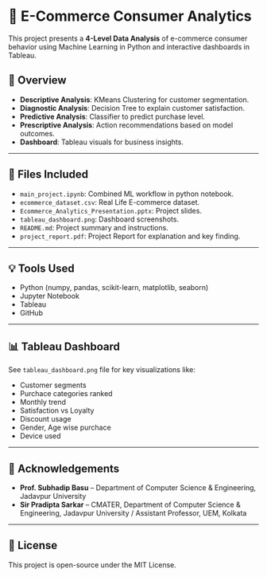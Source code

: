 # 🛒 E-Commerce Consumer Analytics

This project presents a **4-Level Data Analysis** of e-commerce consumer behavior using Machine Learning in Python and interactive dashboards in Tableau.

## 📌 Overview

- **Descriptive Analysis**: KMeans Clustering for customer segmentation.
- **Diagnostic Analysis**: Decision Tree to explain customer satisfaction.
- **Predictive Analysis**: Classifier to predict purchase level.
- **Prescriptive Analysis**: Action recommendations based on model outcomes.
- **Dashboard**: Tableau visuals for business insights.

---

## 📂 Files Included

- `main_project.ipynb`: Combined ML workflow in python notebook.
- `ecommerce_dataset.csv`: Real Life E-commerce dataset.
- `Ecommerce_Analytics_Presentation.pptx`: Project slides.
- `tableau_dashboard.png`: Dashboard screenshots.
- `README.md`: Project summary and instructions.
- `project_report.pdf`: Project Report for explanation and key finding.

---

## 💡 Tools Used

- Python (numpy, pandas, scikit-learn, matplotlib, seaborn)
- Jupyter Notebook
- Tableau
- GitHub

---

## 📊 Tableau Dashboard

See `tableau_dashboard.png` file for key visualizations like:
- Customer segments
- Purchace categories ranked
- Monthly trend
- Satisfaction vs Loyalty
- Discount usage
- Gender, Age wise purchace
- Device used

---

## 🙏 Acknowledgements

- **Prof. Subhadip Basu** – Department of Computer Science & Engineering, Jadavpur University
- **Sir Pradipta Sarkar** – CMATER, Department of Computer Science & Engineering, Jadavpur University / Assistant Professor, UEM, Kolkata

---

## 📃 License

This project is open-source under the MIT License.
